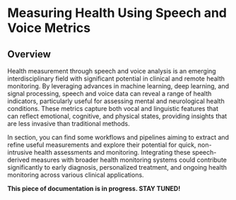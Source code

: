 # Measuring Health Using Speech and Voice Metrics

## Overview

Health measurement through speech and voice analysis is an emerging interdisciplinary field with significant potential in clinical and remote health monitoring. By leveraging advances in machine learning, deep learning, and signal processing, speech and voice data can reveal a range of health indicators, particularly useful for assessing mental and neurological health conditions. These metrics capture both vocal and linguistic features that can reflect emotional, cognitive, and physical states, providing insights that are less invasive than traditional methods.

In section, you can find some workflows and pipelines aiming to extract and refine useful measurements and explore their potential for quick, non-intrusive health assessments and monitoring. Integrating these speech-derived measures with broader health monitoring systems could contribute significantly to early diagnosis, personalized treatment, and ongoing health monitoring across various clinical applications.

**This piece of documentation is in progress. STAY TUNED!**
